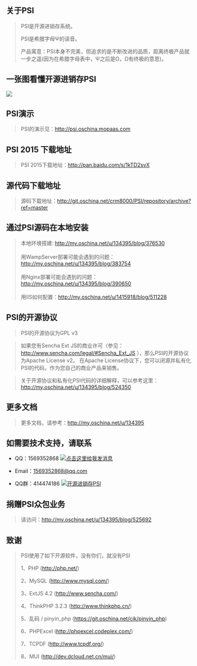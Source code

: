 关于PSI
-------------
>PSI是开源进销存系统。
>
>PSI是希腊字母Ψ的读音。
>
>产品寓意：PSI本身不完美，但追求的是不断改进的品质，距离终极产品就一步之遥(因为在希腊字母表中，Ψ之后是Ω，Ω有终极的意思)。

一张图看懂开源进销存PSI
-------------
<p>
    <img src="http://static.oschina.net/uploads/space/2015/0306/111629_RuyO_134395.jpg"/>
</p>

PSI演示
-------------
>PSI的演示见：<a href = 'http://psi.oschina.mopaas.com' target = '_blank'>http://psi.oschina.mopaas.com</a>

PSI 2015 下载地址
-------------
>PSI 2015下载地址：http://pan.baidu.com/s/1kTD2svX


源代码下载地址
-------------
>源码下载地址：http://git.oschina.net/crm8000/PSI/repository/archive?ref=master

通过PSI源码在本地安装
-------------
> 本地环境搭建: http://my.oschina.net/u/134395/blog/376530
> <br /> <br />
> 用WampServer部署可能会遇到的问题：http://my.oschina.net/u/134395/blog/383754
> <br /> <br />
> 用Nginx部署可能会遇到的问题：http://my.oschina.net/u/134395/blog/390650
> <br /> <br />
> 用IIS如何配置：http://my.oschina.net/u/1415918/blog/511228

PSI的开源协议
-------------
>PSI的开源协议为GPL v3

>如果您有Sencha Ext JS的商业许可（参见： http://www.sencha.com/legal/#Sencha_Ext_JS ），那么PSI的开源协议为Apache License v2。
>在Apache License协议下，您可以闭源并私有化PSI的代码，作为您自己的商业产品来销售。

>
>关于开源协议和私有化PSI代码的详细解释，可以参考这里：http://my.oschina.net/u/134395/blog/524350

更多文档
-------------
> 更多文档，请参考：http://my.oschina.net/u/134395


如需要技术支持，请联系
-------------
- QQ：1569352868
 <a target="_blank" href="http://wpa.qq.com/msgrd?v=3&uin=1569352868&site=qq&menu=yes"><img border="0" src="http://wpa.qq.com/pa?p=2:1569352868:51" alt="点击这里给我发消息" title="点击这里给我发消息"/></a>

- Email：1569352868@qq.com

- QQ群：414474186
 <a target="_blank" href="http://shang.qq.com/wpa/qunwpa?idkey=64808ce24f2a3186ccb1f37aad9ed591bcc4fb257d09749753aca98c6c73e400"><img border="0" src="http://pub.idqqimg.com/wpa/images/group.png" alt="开源进销存PSI" title="开源进销存PSI"></a>

捐赠PSI众包业务
-------------
> 请访问：http://my.oschina.net/u/134395/blog/525692


致谢
-------------
>PSI使用了如下开源软件，没有你们，就没有PSI
> 
>1、PHP (http://php.net/)
>
>2、MySQL (http://www.mysql.com/)
>
>3、ExtJS 4.2 (http://www.sencha.com/)
>
>4、ThinkPHP 3.2.3 (http://www.thinkphp.cn/)
>
>5、乱码 / pinyin_php (https://git.oschina.net/cik/pinyin_php)
>
>6、PHPExcel (http://phpexcel.codeplex.com/)
>
>7、TCPDF (http://www.tcpdf.org/)
>
>8、MUI (http://dev.dcloud.net.cn/mui/)